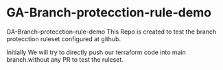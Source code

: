 # GA-Branch-protecction-rule-demo
GA-Branch-protecction-rule-demo
This Repo is created to test the branch protecction ruleset configured at github.

Initially We will try to directly push our terraform code into main branch.without any PR to test the ruleset.